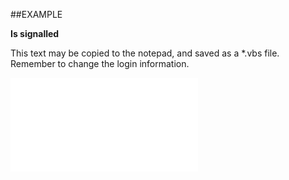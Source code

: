

##EXAMPLE

**Is signalled**

This text may be copied to the notepad, and saved as a *.vbs file. Remember to change the login information.

![](../../Examples/vbs/SOStatusMonitorValue.IsSignalled.vbs.txt)






